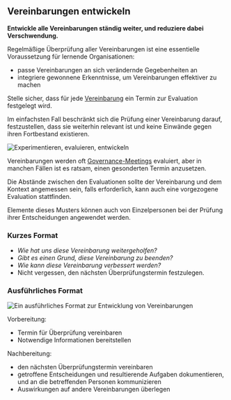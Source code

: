 ## Vereinbarungen entwickeln

**Entwickle alle Vereinbarungen ständig weiter, und reduziere dabei Verschwendung.**

Regelmäßige Überprüfung aller Vereinbarungen ist eine essentielle Voraussetzung für lernende Organisationen:

- passe Vereinbarungen an sich verändernde Gegebenheiten an
- integriere gewonnene Erkenntnisse, um Vereinbarungen effektiver zu machen

Stelle sicher, dass für jede [Vereinbarung](glossary:agreement) ein Termin zur Evaluation festgelegt wird.

Im einfachsten Fall beschränkt sich die Prüfung einer Vereinbarung darauf, festzustellen, dass sie weiterhin relevant ist und keine Einwände gegen ihren Fortbestand existieren.

![Experimentieren, evaluieren, entwickeln](img/evolution/kaizen.png)

Vereinbarungen werden oft [Governance-Meetings](section:governance-meeting) evaluiert, aber in manchen Fällen ist es ratsam, einen gesonderten Termin anzusetzen.

Die Abstände zwischen den Evaluationen sollte der Vereinbarung und dem Kontext angemessen sein, falls erforderlich, kann auch eine vorgezogene Evaluation stattfinden.

Elemente dieses Musters können auch von Einzelpersonen bei der Prüfung ihrer Entscheidungen angewendet werden.

### Kurzes Format

- *Wie hat uns diese Vereinbarung weitergeholfen?*
- *Gibt es einen Grund, diese Vereinbarung zu beenden?*
- *Wie kann diese Vereinbarung verbessert werden?*
- Nicht vergessen, den nächsten Überprüfungstermin festzulegen.

### Ausführliches Format

![Ein ausführliches Format zur Entwicklung von Vereinbarungen](img/agreements/evaluate-agreements.png)

Vorbereitung:

- Termin für Überprüfung vereinbaren
- Notwendige Informationen bereitstellen

Nachbereitung:

- den nächsten Überprüfungstermin vereinbaren
- getroffene Entscheidungen und resultierende Aufgaben dokumentieren, und an die betreffenden Personen kommunizieren
- Auswirkungen auf andere Vereinbarungen überlegen